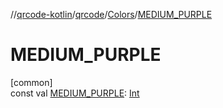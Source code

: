 //[qrcode-kotlin](../../../index.md)/[qrcode](../index.md)/[Colors](index.md)/[MEDIUM_PURPLE](-m-e-d-i-u-m_-p-u-r-p-l-e.md)

# MEDIUM_PURPLE

[common]\
const val [MEDIUM_PURPLE](-m-e-d-i-u-m_-p-u-r-p-l-e.md): [Int](https://kotlinlang.org/api/latest/jvm/stdlib/kotlin/-int/index.html)
